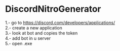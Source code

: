 # DiscordNitroGenerator                     
1.- go to https://discord.com/developers/applications/                                            
2.- create a new application                                      
3.- look at bot and copies the token                                  
4.- add bot in u server                                       
5.- open .exe                                         
